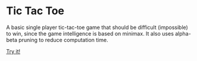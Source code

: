 # Tic Tac Toe

A basic single player tic-tac-toe game that should be difficult (impossible) to win, since the game
intelligence is based on minimax. It also uses alpha-beta pruning to reduce computation time.

[Try it!](https://rawgit.com/batkinson/tic-tac-toe/master/tic-tac-toe.html)
